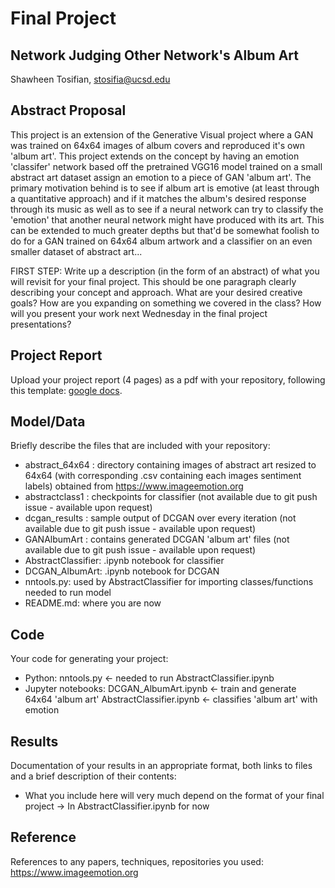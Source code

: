 # Final Project
## Network Judging Other Network's Album Art

Shawheen Tosifian, stosifia@ucsd.edu

## Abstract Proposal

This project is an extension of the Generative Visual project where a GAN was trained on 64x64 images of album covers and reproduced it's own 'album art'. This project extends on the concept by having an emotion 'classifer' network based off the pretrained VGG16 model trained on a small abstract art dataset assign an emotion to a piece of GAN 'album art'. The primary motivation behind is to see if album art is emotive (at least through a quantitative approach) and if it matches the album's desired response through its music as well as to see if a neural network can try to classify the 'emotion' that another neural network might have produced with its art. This can be extended to much greater depths but that'd be somewhat foolish to do for a GAN trained on 64x64 album artwork and a classifier on an even smaller dataset of abstract art...


FIRST STEP: Write up a description (in the form of an abstract) of what you will revisit for your final project. This should be one paragraph clearly describing your concept and approach. What are your desired creative goals? How are you expanding on something we covered in the class? How will you present your work next Wednesday in the final project presentations? 

## Project Report

Upload your project report (4 pages) as a pdf with your repository, following this template: [google docs](https://drive.google.com/open?id=1mgIxwX1VseLyeM9uPSv5GJQgRWNFqtBZ0GKE9d4Qxww).

## Model/Data

Briefly describe the files that are included with your repository:
- abstract_64x64 : directory containing images of abstract art resized to 64x64 (with corresponding .csv containing
                   each images sentiment labels) obtained from https://www.imageemotion.org
- abstractclass1 : checkpoints for classifier (not available due to git push issue - available upon request)
- dcgan_results : sample output of DCGAN over every iteration (not available due to git push issue - available upon request)
- GANAlbumArt : contains generated DCGAN 'album art' files (not available due to git push issue - available upon request)
- AbstractClassifier: .ipynb notebook for classifier
- DCGAN_AlbumArt: .ipynb notebook for DCGAN
- nntools.py: used by AbstractClassifier for importing classes/functions needed to run model
- README.md: where you are now

## Code

Your code for generating your project:
- Python: nntools.py <- needed to run AbstractClassifier.ipynb
- Jupyter notebooks: DCGAN_AlbumArt.ipynb <- train and generate 64x64 'album art'
                     AbstractClassifier.ipynb <- classifies 'album art' with emotion

## Results

Documentation of your results in an appropriate format, both links to files and a brief description of their contents:
- What you include here will very much depend on the format of your final project
-> In AbstractClassifier.ipynb for now


## Reference

References to any papers, techniques, repositories you used:
https://www.imageemotion.org
